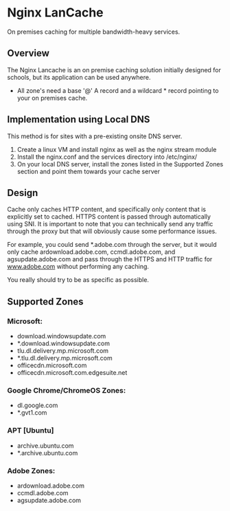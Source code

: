 # Nginx LanCache

On premises caching for multiple bandwidth-heavy services.

## Overview

The Nginx Lancache is an on premise caching solution initially designed for schools, but its application can be used anywhere. 
	   

* All zone's need a base '@' A record and a wildcard * record pointing to your on premises cache.

## Implementation using Local DNS

This method is for sites with a pre-existing onsite DNS server.

1. Create a linux VM and install nginx as well as the nginx stream module
2. Install the nginx.conf and the services directory into /etc/nginx/
3. On your local DNS server, install the zones listed in the Supported Zones section and point them towards your cache server


## Design

Cache only caches HTTP content, and specifically only content that is explicitly set to cached. HTTPS content is passed through automatically using SNI.
It is important to note that you can technically send any traffic through the proxy but that will obviously cause some performance issues.

For example, you could send *.adobe.com through the server, but it would only cache ardownload.adobe.com, ccmdl.adobe.com, and agsupdate.adobe.com and pass through the HTTPS and HTTP traffic for www.adobe.com without performing any caching. 

You really should try to be as specific as possible.


## Supported Zones

### Microsoft:
- download.windowsupdate.com
- *.download.windowsupdate.com
- tlu.dl.delivery.mp.microsoft.com
- *.tlu.dl.delivery.mp.microsoft.com
- officecdn.microsoft.com
- officecdn.microsoft.com.edgesuite.net

### Google Chrome/ChromeOS Zones:
- dl.google.com
- *.gvt1.com

### APT [Ubuntu]
- archive.ubuntu.com
- *.archive.ubuntu.com

### Adobe Zones:
- ardownload.adobe.com
- ccmdl.adobe.com
- agsupdate.adobe.com
